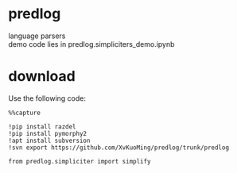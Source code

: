 # predlog
language parsers
<br />
demo code lies in predlog.simpliciters_demo.ipynb

# download

Use the following code:

```
%%capture

!pip install razdel
!pip install pymorphy2
!apt install subversion
!svn export https://github.com/XvKuoMing/predlog/trunk/predlog

from predlog.simpliciter import simplify
```
